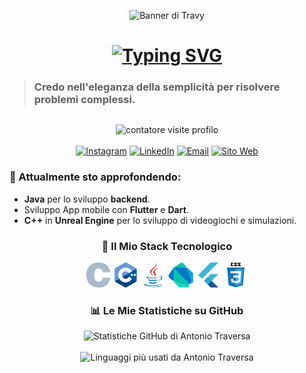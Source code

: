 <p align="center">
  <img src="https://raw.githubusercontent.com/antoniotraversa/antoniotraversa/main/assets/banner.gif" alt="Banner di Travy">
</p>

<div align="center">
  <h1 align="center">
    <a href="https://git.io/typing-svg">
      <img src="https://readme-typing-svg.herokuapp.com?font=Press+Start+2P&size=35&duration=2500&pause=500&color=56BB89&center=true&vCenter=true&width=400&lines=Travy;%3CCoder+%2F%3E" alt="Typing SVG">
    </a>
  </h1>
</div>

<table align="center" border="0" cellpadding="0" cellspacing="0">
  <tr align="center">
      <blockquote>
        <h3>Credo nell'eleganza della semplicità per risolvere problemi complessi.</h3>
      </blockquote>
    </td>
  </tr>
</table>

<p align="center">
  <img src="https://komarev.com/ghpvc/?username=antoniotraversa&label=Visite+Profilo&color=4CAF50&style=for-the-badge" alt="contatore visite profilo" />
  <br><br>
  <a href="https://www.instagram.com/antoniotraversadj/" target="_blank"><img src="https://img.shields.io/badge/Instagram-E4405F?style=for-the-badge&logo=instagram&logoColor=white&color=212121" alt="Instagram"></a>
  <a href="https://www.linkedin.com/in/antoniotraversatravy/" target="_blank"><img src="https://img.shields.io/badge/LinkedIn-0077B5?style=for-the-badge&logo=linkedin&logoColor=white&color=212121" alt="LinkedIn"></a>
  <a href="mailto:capa909@gmail.com" target="_blank"><img src="https://img.shields.io/badge/Email-Contattami-grey?style=for-the-badge&logo=gmail&logoColor=white&color=212121" alt="Email"></a>
  <a href="https://antoniotraversa.github.io/antoniotraversa/" target="_blank"><img src="https://img.shields.io/badge/Sito_Web-F7B23B?style=for-the-badge&logo=google-chrome&logoColor=black&color=56BB89" alt="Sito Web"></a>
</p>

<div>
  <h3>🌱 Attualmente sto approfondendo:</h3>
  <ul>
    <li><b>Java</b> per lo sviluppo <b>backend</b>.</li>
    <li>Sviluppo App mobile con <b>Flutter</b> e <b>Dart</b>.</li>
    <li><b>C++</b> in <b>Unreal Engine</b> per lo sviluppo di videogiochi e simulazioni.</li>
  </ul>
</div>



<div align="center">
  <h3>🚀 Il Mio Stack Tecnologico</h3>
  <p>
    <a href="https://www.cprogramming.com/" target="_blank" rel="noreferrer"><img src="https://raw.githubusercontent.com/devicons/devicon/master/icons/c/c-original.svg" alt="c" width="40" height="40"/></a>
    <a href="https://isocpp.org/" target="_blank" rel="noreferrer"><img src="https://raw.githubusercontent.com/devicons/devicon/master/icons/cplusplus/cplusplus-original.svg" alt="cplusplus" width="40" height="40"/></a>
    <a href="https://www.java.com" target="_blank" rel="noreferrer"><img src="https://raw.githubusercontent.com/devicons/devicon/master/icons/java/java-original.svg" alt="java" width="40" height="40"/></a>
    <a href="https://dart.dev" target="_blank" rel="noreferrer"><img src="https://raw.githubusercontent.com/devicons/devicon/master/icons/dart/dart-original.svg" alt="dart" width="40" height="40"/></a>
    <a href="https://flutter.dev" target="_blank" rel="noreferrer"><img src="https://raw.githubusercontent.com/devicons/devicon/master/icons/flutter/flutter-original.svg" alt="flutter" width="40" height="40"/></a>
    <a href="https://www.w3.org/Style/CSS/Overview.en.html" target="_blank" rel="noreferrer"><img src="https://raw.githubusercontent.com/devicons/devicon/master/icons/css3/css3-original-wordmark.svg" alt="css3" width="40" height="40"/></a>
  </p>
</div>


<div align="center">
  <h3>📊 Le Mie Statistiche su GitHub</h3>
  <img src="https://github-readme-stats.vercel.app/api?username=antoniotraversa&show_icons=true&locale=it&theme=gotham&bg_color=212121&title_color=F7B23B&text_color=FFFFFF&icon_color=4CAF50" alt="Statistiche GitHub di Antonio Traversa" />
  <br><br>
  <img src="https://github-readme-stats.vercel.app/api/top-langs?username=antoniotraversa&layout=compact&locale=it&theme=gotham&bg_color=212121&title_color=F7B23B&text_color=FFFFFF" alt="Linguaggi più usati da Antonio Traversa" />
</div>

